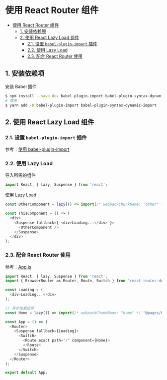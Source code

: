 # 使用 React Router 组件

- [使用 React Router 组件](#使用-react-router-组件)
  - [1. 安装依赖项](#1-安装依赖项)
  - [2. 使用 React Lazy Load 组件](#2-使用-react-lazy-load-组件)
    - [2.1. 设置 `babel-plugin-import` 插件](#21-设置-babel-plugin-import-插件)
    - [2.2. 使用 Lazy Load](#22-使用-lazy-load)
    - [2.3. 配合 React Router 使用](#23-配合-react-router-使用)

## 1. 安装依赖项

安装 Babel 插件

```bash
$ npm install --save-dev babel-plugin-import babel-plugin-syntax-dynamic-import
# 或者
$ yarn add -D babel-plugin-import babel-plugin-syntax-dynamic-import
```

## 2. 使用 React Lazy Load 组件

### 2.1. 设置 `babel-plugin-import` 插件

参考：[使用 babel-plugin-import](./create-react-app.md##use-plugin-babel-plugin-import)

### 2.2. 使用 Lazy Load

导入所需的组件

```javascript
import React, { lazy, Suspense } from 'react';
```

使用 Lazy Load

```javascript
const OtherComponent = lazy(() => import(/* webpackChunkName: "other" */ './components/OtherComponent.js'));

const ThisComponent = () => (
  <div>
    <Suspense fallback={ <div>Loading...</div> }>
      <OtherComponent />
    </Suspense>
  </div>
);
```

### 2.3. 配合 React Router 使用

参考：[App.js](../src/App.js)

```javascript
import React, { lazy, Suspense } from 'react';
import { BrowserRouter as Router, Route, Switch } from 'react-router-dom';

const Loading = (
  <div>Loading...</div>
);

// 异步加载组件
const Home = lazy(() => import(/* webpackChunkName: "home" */ "@pages/Home"));

const App = () => (
  <Router>
    <Suspense fallback={Loading}>
      <Switch>
        <Route exact path="/" component={Home}>
        </Route>
      </Switch>
    </Suspense>
  </Router>
);

export default App;
```
